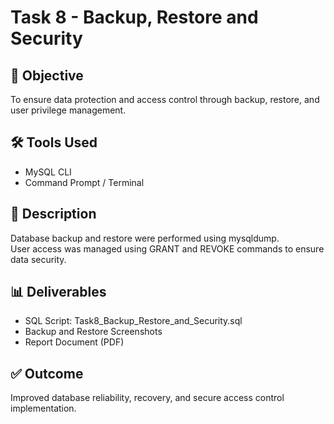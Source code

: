 # Task 8 - Backup, Restore and Security

## 🎯 Objective
To ensure data protection and access control through backup, restore, and user privilege management.

## 🛠️ Tools Used
- MySQL CLI
- Command Prompt / Terminal

## 📘 Description
Database backup and restore were performed using mysqldump.  
User access was managed using GRANT and REVOKE commands to ensure data security.

## 📊 Deliverables
- SQL Script: Task8_Backup_Restore_and_Security.sql
- Backup and Restore Screenshots
- Report Document (PDF)

## ✅ Outcome
Improved database reliability, recovery, and secure access control implementation.
